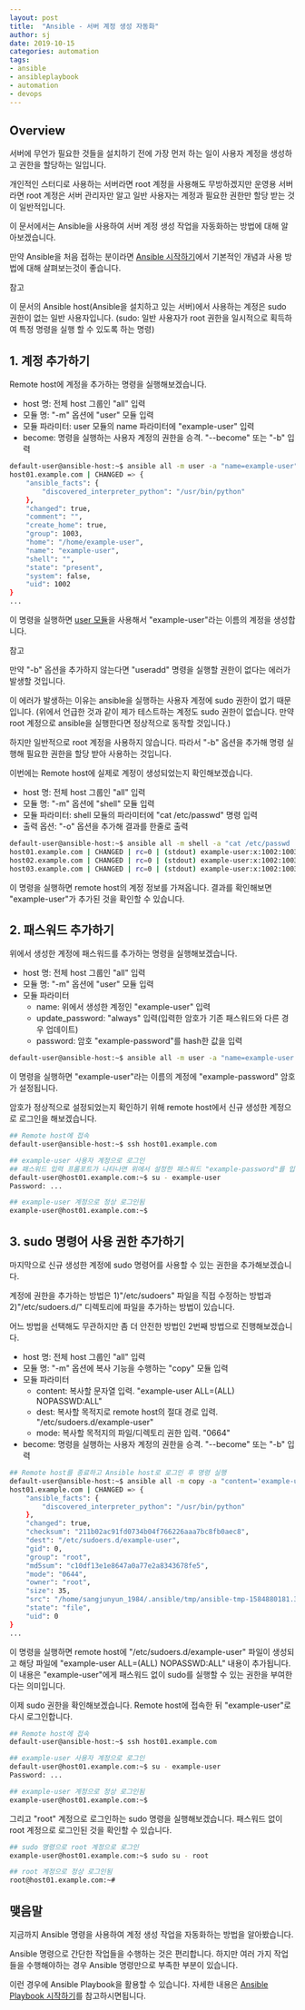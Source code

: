 ```yaml
---
layout: post
title:  "Ansible - 서버 계정 생성 자동화"
author: sj
date: 2019-10-15
categories: automation
tags:
- ansible
- ansibleplaybook
- automation
- devops
---
```


## Overview

서버에 무언가 필요한 것들을 설치하기 전에 가장 먼저 하는 일이 사용자 계정을 생성하고 권한을 할당하는 일입니다.

개인적인 스터디로 사용하는 서버라면 root 계정을 사용해도 무방하겠지만 
운영용 서버라면 root 계정은 서버 관리자만 알고 일반 사용자는 계정과 필요한 권한만 할당 받는 것이 일반적입니다.

이 문서에서는 Ansible을 사용하여 서버 계정 생성 작업을 자동화하는 방법에 대해 알아보겠습니다.

만약 Ansible을 처음 접하는 분이라면 
[Ansible 시작하기](/automation/2019/10/13/ansible-start.html)에서 
기본적인 개념과 사용 방법에 대해 살펴보는것이 좋습니다.

<p class="tip-title">참고</p>
<p class="tip-content">
이 문서의 Ansible host(Ansible을 설치하고 있는 서버)에서 사용하는 계정은 sudo 권한이 없는 일반 사용자입니다.
(sudo: 일반 사용자가 root 권한을 일시적으로 획득하여 특정 명령을 실행 할 수 있도록 하는 명령)
</p>

## 1. 계정 추가하기

Remote host에 계정을 추가하는 명령을 실행해보겠습니다.
- host 명: 전체 host 그룹인 "all" 입력
- 모듈 명: "-m" 옵션에 "user" 모듈 입력
- 모듈 파라미터: user 모듈의 name 파라미터에 "example-user" 입력
- become: 명령을 실행하는 사용자 계정의 권한을 승격. "--become" 또는 "-b" 입력

```bash
default-user@ansible-host:~$ ansible all -m user -a "name=example-user" -b
host01.example.com | CHANGED => {
    "ansible_facts": {
        "discovered_interpreter_python": "/usr/bin/python"
    },
    "changed": true,
    "comment": "",
    "create_home": true,
    "group": 1003,
    "home": "/home/example-user",
    "name": "example-user",
    "shell": "",
    "state": "present",
    "system": false,
    "uid": 1002
}
...
```

이 명령을 실행하면 [user 모듈](https://docs.ansible.com/ansible/latest/modules/user_module.html)을 사용해서 "example-user"라는 이름의 계정을 생성합니다.

<p class="tip-title">참고</p>
<p class="tip-content">만약 "-b" 옵션을 추가하지 않는다면 "useradd" 명령을 실행할 권한이 없다는 에러가 발생할 것입니다.</p>
<p class="tip-content">이 에러가 발생하는 이유는 ansible을 실행하는 사용자 계정에 sudo 권한이 없기 때문입니다.
(위에서 언급한 것과 같이 제가 테스트하는 계정도 sudo 권한이 없습니다. 만약 root 계정으로 ansible을 실행한다면 정상적으로 동작할 것입니다.)</p>
<p class="tip-content">하지만 일반적으로 root 계정을 사용하지 않습니다. 따라서 "-b" 옵션을 추가해 명령 실행해 필요한 권한을 할당 받아 사용하는 것입니다.</p>

이번에는 Remote host에 실제로 계정이 생성되었는지 확인해보겠습니다.

- host 명: 전체 host 그룹인 "all" 입력
- 모듈 명: "-m" 옵션에 "shell" 모듈 입력
- 모듈 파라미터: shell 모듈의 파라미터에 "cat /etc/passwd" 명령 입력
- 출력 옵션: "-o" 옵션을 추가해 결과를 한줄로 출력

```bash
default-user@ansible-host:~$ ansible all -m shell -a "cat /etc/passwd |grep 'example-user'" -o
host01.example.com | CHANGED | rc=0 | (stdout) example-user:x:1002:1003::/home/example-user:
host02.example.com | CHANGED | rc=0 | (stdout) example-user:x:1002:1003::/home/example-user:
host03.example.com | CHANGED | rc=0 | (stdout) example-user:x:1002:1003::/home/example-user:
```

이 명령을 실행하면 remote host의 계정 정보를 가져옵니다.
결과를 확인해보면 "example-user"가 추가된 것을 확인할 수 있습니다.

## 2. 패스워드 추가하기

위에서 생성한 계정에 패스워드를 추가하는 명령을 실행해보겠습니다.
- host 명: 전체 host 그룹인 "all" 입력
- 모듈 명: "-m" 옵션에 "user" 모듈 입력
- 모듈 파라미터
    - name: 위에서 생성한 계정인 "example-user" 입력
    - update_password: "always" 입력(입력한 암호가 기존 패스워드와 다른 경우 업데이트)
    - password: 암호 "example-password"를 hash한 값을 입력

```bash
default-user@ansible-host:~$ ansible all -m user -a "name=example-user update_password=always password={{ 'example-password' | password_hash('sha512') }}"
```

이 명령을 실행하면 "example-user"라는 이름의 계정에 "example-password" 암호가 설정됩니다.

암호가 정상적으로 설정되었는지 확인하기 위해 remote host에서 신규 생성한 계정으로 로그인을 해보겠습니다.

```bash
## Remote host에 접속
default-user@ansible-host:~$ ssh host01.example.com

## example-user 사용자 계정으로 로그인 
## 패스워드 입력 프롬포트가 나타나면 위에서 설정한 패스워드 "example-password"를 입력
default-user@host01.example.com:~$ su - example-user 
Password: ...

## example-user 계정으로 정상 로그인됨
example-user@host01.example.com:~$ 
```

## 3. sudo 명령어 사용 권한 추가하기

마지막으로 신규 생성한 계정에 sudo 명령어를 사용할 수 있는 권한을 추가해보겠습니다.

계정에 권한을 추가하는 방법은 1)"/etc/sudoers" 파일을 직접 수정하는 방법과 
2)"/etc/sudoers.d/" 디렉토리에 파일을 추가하는 방법이 있습니다.

어느 방법을 선택해도 무관하지만 좀 더 안전한 방법인 2번째 방법으로 진행해보겠습니다.

- host 명: 전체 host 그룹인 "all" 입력
- 모듈 명: "-m" 옵션에 복사 기능을 수행하는 "copy" 모듈 입력
- 모듈 파라미터
    - content: 복사할 문자열 입력. "example-user ALL=(ALL) NOPASSWD:ALL"
    - dest: 복사할 목적지로 remote host의 절대 경로 입력. "/etc/sudoers.d/example-user"
    - mode: 복사할 목적지의 파일/디렉토리 권한 입력. "0664"
- become: 명령을 실행하는 사용자 계정의 권한을 승격. "--become" 또는 "-b" 입력

```bash
## Remote host를 종료하고 Ansible host로 로그인 후 명령 실행
default-user@ansible-host:~$ ansible all -m copy -a "content='example-user ALL=(ALL) NOPASSWD:ALL' dest=/etc/sudoers.d/example-user mode=0644" -b
host01.example.com | CHANGED => {
    "ansible_facts": {
        "discovered_interpreter_python": "/usr/bin/python"
    },
    "changed": true,
    "checksum": "211b02ac91fd0734b04f766226aaa7bc8fb0aec8",
    "dest": "/etc/sudoers.d/example-user",
    "gid": 0,
    "group": "root",
    "md5sum": "c10df13e1e8647a0a77e2a8343678fe5",
    "mode": "0644",
    "owner": "root",
    "size": 35,
    "src": "/home/sangjunyun_1984/.ansible/tmp/ansible-tmp-1584880181.3114061-33928614051676/source",
    "state": "file",
    "uid": 0
}
...
``` 

이 명령을 실행하면 remote host에 "/etc/sudoers.d/example-user" 파일이 생성되고
해당 파일에 "example-user ALL=(ALL) NOPASSWD:ALL" 내용이 추가됩니다.
이 내용은 "example-user"에게 패스워드 없이 sudo를 실행할 수 있는 권한을 부여한다는 의미입니다.

이제 sudo 권한을 확인해보겠습니다. Remote host에 접속한 뒤 "example-user"로 다시 로그인합니다.

```bash
## Remote host에 접속
default-user@ansible-host:~$ ssh host01.example.com

## example-user 사용자 계정으로 로그인
default-user@host01.example.com:~$ su - example-user 
Password: ...

## example-user 계정으로 정상 로그인됨
example-user@host01.example.com:~$ 
```

그리고 "root" 계정으로 로그인하는 sudo 명령을 실행해보겠습니다.
패스워드 없이 root 계정으로 로그인된 것을 확인할 수 있습니다.

```bash
## sudo 명령으로 root 계정으로 로그인
example-user@host01.example.com:~$ sudo su - root

## root 계정으로 정상 로그인됨
root@host01.example.com:~#
```

## 맺음말

지금까지 Ansible 명령을 사용하여 계정 생성 작업을 자동화하는 방법을 알아봤습니다.

Ansible 명령으로 간단한 작업들을 수행하는 것은 편리합니다.
하지만 여러 가지 작업들을 수행해야하는 경우 Ansible 명령만으로 부족한 부분이 있습니다.

이런 경우에 Ansible Playbook을 활용할 수 있습니다.
자세한 내용은 [Ansible Playbook 시작하기](/automation/2019/11/07/ansible-playbook-start.html)를 참고하시면됩니다.




